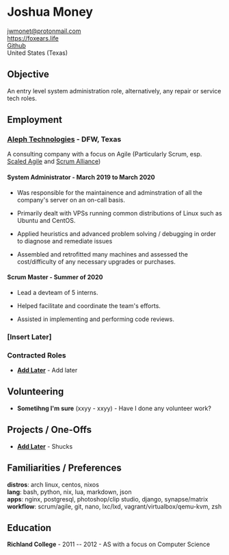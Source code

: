 # Joshua Money

<jwmonet@protonmail.com>  
<https://foxears.life>  
[Github](https://www.github.com/SandwichChef)  
United States (Texas)

## Objective

An entry level system administration role, alternatively, any repair or service tech roles. 

## Employment

### [Aleph Technologies]() - DFW, Texas

A consulting company with a focus on Agile (Particularly Scrum, esp. [Scaled Agile](https://www.scaledagile.com/) and [Scrum Alliance](https://www.scrumalliance.org/))

#### System Administrator - March 2019 to March 2020

- Was responsible for the maintainence and adminstration of all the company's server on an on-call basis.

- Primarily dealt with VPSs running common distributions of Linux such as Ubuntu and CentOS. 

- Applied heuristics and advanced problem solving / debugging in order to diagnose and remediate issues

- Assembled and retrofitted many machines and assessed the cost/difficulty of any necessary upgrades or purchases.

#### Scrum Master - Summer of 2020

- Lead a devteam of 5 interns.

- Helped facilitate and coordinate the team's efforts.

- Assisted in implementing and performing code reviews.

### [Insert Later]


### Contracted Roles

* [**Add Later**]() - Add later

## Volunteering

* **Sometihng I'm sure** (xxyy - xxyy) - Have I done any volunteer work?

## Projects / One-Offs

* [**Add Later**]() - Shucks

## Familiarities / Preferences

**distros**: arch linux, centos, nixos  
**lang**: bash, python, nix, lua, markdown, json  
**apps**: nginx, postgresql, photoshop/clip studio, django, synapse/matrix  
**workflow**: scrum/agile, git, nano, lxc/lxd, vagrant/virtualbox/qemu-kvm, zsh

## Education

**Richland College** - 2011 -- 2012 - AS with a focus on Computer Science 
